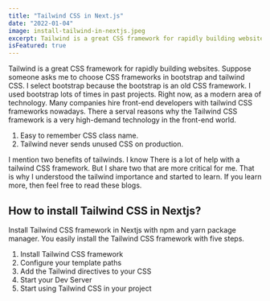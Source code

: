 ```yaml
---
title: "Tailwind CSS in Next.js"
date: "2022-01-04"
image: install-tailwind-in-nextjs.jpeg
excerpt: Tailwind is a great CSS framework for rapidly building websites. Suppose someone asks me to choose CSS frameworks in bootstrap and tailwind CSS.
isFeatured: true
---
```


Tailwind is a great CSS framework for rapidly building websites. Suppose someone asks me to choose CSS frameworks in bootstrap and tailwind CSS. I select bootstrap because the bootstrap is an old CSS framework. I used bootstrap lots of times in past projects. Right now, as a modern area of technology. Many companies hire front-end developers with tailwind CSS frameworks nowadays. There a serval reasons why the Tailwind CSS framework is a very high-demand technology in the front-end world.

1. Easy to remember CSS class name.
2. Tailwind never sends unused CSS on production.

I mention two benefits of tailwinds. I know There is a lot of help with a tailwind CSS framework. But I share two that are more critical for me. That is why I understood the tailwind importance and started to learn. If you learn more, then feel free to read these blogs.

## How to install Tailwind CSS in Nextjs?

Install Tailwind CSS framework in Nextjs with npm and yarn package manager. You easily install the Tailwind CSS framework with five steps.

1. Install Tailwind CSS framework
2. Configure your template paths
3. Add the Tailwind directives to your CSS
4. Start your Dev Server
5. Start using Tailwind CSS in your project
